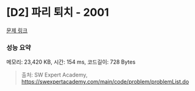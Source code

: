 # [D2] 파리 퇴치 - 2001 

[문제 링크](https://swexpertacademy.com/main/code/problem/problemDetail.do?contestProbId=AV5PzOCKAigDFAUq) 

### 성능 요약

메모리: 23,420 KB, 시간: 154 ms, 코드길이: 728 Bytes



> 출처: SW Expert Academy, https://swexpertacademy.com/main/code/problem/problemList.do